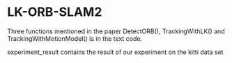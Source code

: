 # LK-ORB-SLAM2


Three functions mentioned in the paper DetectORB(), TrackingWithLK() and TrackingWithMotionModel() is in the text code.

experiment_result contains the result of our experiment on the kitti data set
